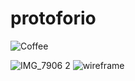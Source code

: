 # protoforio

![Coffee](https://user-images.githubusercontent.com/56320722/146451409-4ce46e8f-e7fc-433b-8a20-083676a40bfc.jpg)

![IMG_7906 2](https://user-images.githubusercontent.com/56320722/146470591-d13cb767-82ae-4488-bf13-c19beec63701.jpg)
![wireframe](https://user-images.githubusercontent.com/56320722/146470797-5a9483a8-1c9f-43f6-943c-a0e1f3e60e0f.png)
